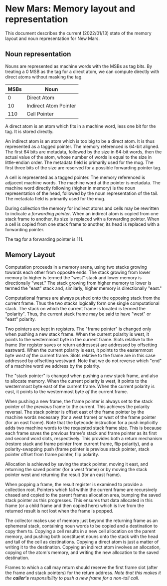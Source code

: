 # New Mars: Memory layout and representation

This document describes the current (2022/01/13) state of the memory layout and noun representation for New Mars.

## Noun representation

Nouns are represented as machine words with the MSBs as tag bits.
By treating a 0 MSB as the tag for a direct atom, we can compute directly with direct atoms without masking the tag.


| MSBs | Noun                  |
|------|-----------------------|
| 0    | Direct Atom           |
| 10   | Indirect Atom Pointer |
| 110  | Cell Pointer          |


A direct atom is an atom which fits in a machine word, less one bit for the tag. It is stored directly.

An indirect atom is an atom which is too big to be a direct atom. It is thus represented as a tagged
pointer. The memory referenced is 64-bit aligned. The first 64 bits are metadata, followed by the 
size in 64-bit words, then the actual value of the atom, whose number of words
is equal to the size in little-endian order. The metadata field is primarily used for
the mug. The first three bits of the size are reserved for a possible forwarding pointer tag.

A cell is represented as a tagged pointer. The memory referenced is adjacent machine words.
The machine word at the pointer is metadata. The machine word directly following (higher in memory)
is the noun representation of the head, followed by the noun representation of the tail. The metadata
field is primarily used for the mug.

During collection the memory for indirect atoms and cells may be rewritten to indicate a _forwarding pointer_.
When an indirect atom is copied from one stack frame to another, its size is replaced with a
forwarding pointer. When a cell is copied from one stack frame to another, its
head is replaced with a forwarding pointer.

The tag for a forwarding pointer is 111.

## Memory Layout

Computation proceeds in a memory arena, using two stacks growing towards each other from opposite ends.
The stack growing from lower memory to higher is termed the "west" stack and lower memory is directionally "west."
The stack growing from higher memory to lower is termed the "east" stack and, similarly, higher memory is directionally "east."

Computational frames are always pushed onto the opposing stack from the current frame.
Thus the two stacks logically form one single computational stack.
The stack on which the current frame is located is termed the "polarity".
Thus, the current stack frame may be said to have "west" or "east" polarity.

Two pointers are kept in registers.
The "frame pointer" is changed only when pushing a new stack frame.
When the current polarity is west, it points to the westernmost byte in the current frame.
Slots relative to the frame (for register saves or return addresses) are addressed by offsetting eastward.
When the current polarity is east, it points to the easternmost byte _west of_ the current frame.
Slots relative to the frame are in this case addressed by offsetting westward.
Note that we do not reverse which "end" of a machine word we address by the polarity.

The "stack pointer" is changed when pushing a new stack frame, and also to allocate memory.
When the current polarity is west, it points to the westernmost byte east of the current frame.
When the current polarity is east, it points to the westernmost byte *of* the current frame.

When pushing a new frame, the frame pointer is always set to the stack pointer of the *previous* frame to the current.
This achieves the polarity reversal.
The stack pointer is offset east of the frame pointer by the machine words necessary (for a west frame) or west of the frame pointer (for an east frame).
Note that the bytecode instruction for a push implicitly adds two machine words to the requested stack frame size.
This is because each frame saves the previous frame's stack and frame pointer as its first and second word slots,
respectively.
This provides both a return mechanism (restore stack and frame pointer from current frame, flip polarity), and
a polarity-swapping push (frame pointer is previous stack pointer, stack pointer offset from frame pointer, flip polarity.

Allocation is achieved by saving the stack pointer, moving it east, and returning the saved pointer (for a west frame) or by moving the stack pointer west and returning the result (for an east frame).

When popping a frame, the result register is examined to provide a collection root.
Pointers which fall within the current frame are recursively chased and copied to the parent frames allocation area, bumping the saved stack pointer as this progresses. This ensures that data allocated in this frame (or a child frame and then copied here) which is live from the returned result is not lost when the frame is popped.

The collector makes use of memory just beyond the returning frame as an ephemeral stack, containing noun words to
be copied and a destination to copy them to.
Copying a cell results in a new cell allocation on the parent memory, and pushing both constituent nouns onto the
stack with the head and tail of the cell as destinations.
Copying a direct atom is just a matter of writing it to the destination.
Copying an indirect atom involves an allocation, copying of the atom's memory, and writing the new allocation to the saved destination.

Frames to which a call may return should reserve the first frame slot (after the frame and stack pointers) for the return address.
_Note that this makes it the ***caller's*** responsibility to push a new frame for a non-tail call._



<!-- Auto-update: 2025-10-03T11:18:51.628544 -->
